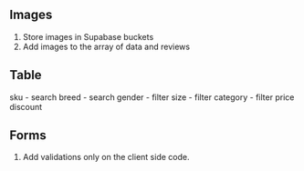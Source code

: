 ## Images

1. Store images in Supabase buckets
2. Add images to the array of data and reviews

## Table

sku - search
breed - search
gender - filter
size - filter
category - filter
price
discount

## Forms

1. Add validations only on the client side code.
